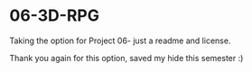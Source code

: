 # 06-3D-RPG
Taking the option for Project 06- just a readme and license.

Thank you again for this option, saved my hide this semester :)
